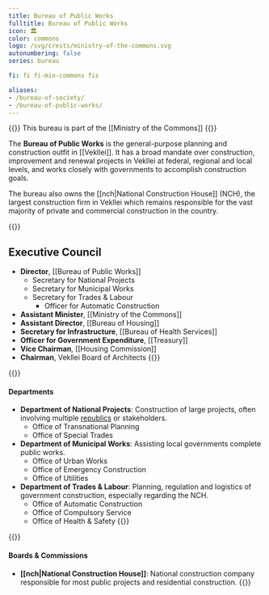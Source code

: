 ```yaml
---
title: Bureau of Public Works
fulltitle: Bureau of Public Works
icon: 🏛️
color: commons
logo: /svg/crests/ministry-of-the-commons.svg
autonumbering: false
series: bureau

fi: fi fi-min-commons fis

aliases:
- /bureau-of-society/
- /bureau-of-public-works/
---
```

{{<note series>}}
 This bureau is part of the [[Ministry of the Commons]]
{{</note>}}

The <span class="fi fi-min-commons fis"></span> **Bureau of Public Works** is the general-purpose planning and construction outfit in [[Vekllei]]. It has a broad mandate over construction, improvement and renewal projects in Vekllei at federal, regional and local levels, and works closely with governments to accomplish construction goals.

The bureau also owns the [[nch|National Construction House]] (NCH), the largest construction firm in Vekllei which remains responsible for the vast majority of private and commercial construction in the country.

{{<note panel>}}
## Executive Council

* **Director**, [[Bureau of Public Works]]
	* Secretary for National Projects
	* Secretary for Municipal Works
	* Secretary for Trades & Labour
		* Officer for Automatic Construction
* **Assistant Minister**, [[Ministry of the Commons]]
* **Assistant Director**, [[Bureau of Housing]]
* **Secretary for Infrastructure**, [[Bureau of Health Services]]
* **Officer for Government Expenditure**, [[Treasury]]
* **Vice Chairman**, [[Housing Commission]]
* **Chairman**, Vekllei Board of Architects
{{</note>}}

{{<note panel>}}
#### Departments
* **Department of National Projects**: Construction of large projects, often involving multiple [republics](/republics/) or stakeholders.
	* Office of Transnational Planning
	* Office of Special Trades
* **Department of Municipal Works**: Assisting local governments complete public works.
	* Office of Urban Works
	* Office of Emergency Construction
	* Office of Utilities
* **Department of Trades & Labour**: Planning, regulation and logistics of government construction, especially regarding the NCH.
	* Office of Automatic Construction
	* Office of Compulsory Service
	* Office of Health & Safety
{{</note>}}

{{<note panel>}}
#### Boards & Commissions

* **[[nch|National Construction House]]**: National construction company responsible for most public projects and residential construction.
{{</note>}}